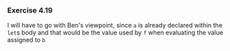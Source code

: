 ### Exercise 4.19
I will have to go with Ben's viewpoint, since `a` is already declared within the `let`s body and that would be the value used by `f` when evaluating the value assigned to `b`

